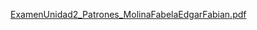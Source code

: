
[ExamenUnidad2_Patrones_MolinaFabelaEdgarFabian.pdf](https://github.com/user-attachments/files/22980304/ExamenUnidad2_Patrones_MolinaFabelaEdgarFabian.pdf)
